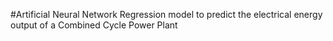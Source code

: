 #Artificial Neural Network Regression model to predict the electrical energy output of a Combined Cycle Power Plant
